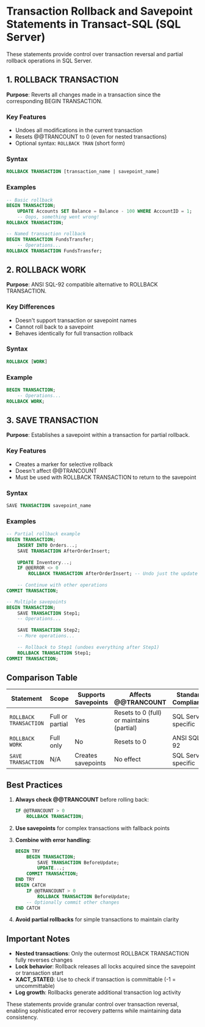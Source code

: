 # **Transaction Rollback and Savepoint Statements in Transact-SQL (SQL Server)**

These statements provide control over transaction reversal and partial rollback operations in SQL Server.

## **1. ROLLBACK TRANSACTION**
**Purpose**: Reverts all changes made in a transaction since the corresponding BEGIN TRANSACTION.

### **Key Features**
- Undoes all modifications in the current transaction
- Resets @@TRANCOUNT to 0 (even for nested transactions)
- Optional syntax: `ROLLBACK TRAN` (short form)

### **Syntax**
```sql
ROLLBACK TRANSACTION [transaction_name | savepoint_name]
```

### **Examples**
```sql
-- Basic rollback
BEGIN TRANSACTION;
    UPDATE Accounts SET Balance = Balance - 100 WHERE AccountID = 1;
    -- Oops, something went wrong!
ROLLBACK TRANSACTION;

-- Named transaction rollback
BEGIN TRANSACTION FundsTransfer;
    -- Operations...
ROLLBACK TRANSACTION FundsTransfer;
```

## **2. ROLLBACK WORK**
**Purpose**: ANSI SQL-92 compatible alternative to ROLLBACK TRANSACTION.

### **Key Differences**
- Doesn't support transaction or savepoint names
- Cannot roll back to a savepoint
- Behaves identically for full transaction rollback

### **Syntax**
```sql
ROLLBACK [WORK]
```

### **Example**
```sql
BEGIN TRANSACTION;
    -- Operations...
ROLLBACK WORK;
```

## **3. SAVE TRANSACTION**
**Purpose**: Establishes a savepoint within a transaction for partial rollback.

### **Key Features**
- Creates a marker for selective rollback
- Doesn't affect @@TRANCOUNT
- Must be used with ROLLBACK TRANSACTION to return to the savepoint

### **Syntax**
```sql
SAVE TRANSACTION savepoint_name
```

### **Examples**
```sql
-- Partial rollback example
BEGIN TRANSACTION;
    INSERT INTO Orders...;
    SAVE TRANSACTION AfterOrderInsert;
    
    UPDATE Inventory...;
    IF @@ERROR <> 0
        ROLLBACK TRANSACTION AfterOrderInsert; -- Undo just the update
    
    -- Continue with other operations
COMMIT TRANSACTION;

-- Multiple savepoints
BEGIN TRANSACTION;
    SAVE TRANSACTION Step1;
    -- Operations...
    
    SAVE TRANSACTION Step2;
    -- More operations...
    
    -- Rollback to Step1 (undoes everything after Step1)
    ROLLBACK TRANSACTION Step1;
COMMIT TRANSACTION;
```

## **Comparison Table**

| Statement | Scope | Supports Savepoints | Affects @@TRANCOUNT | Standard Compliance |
|-----------|-------|--------------------|---------------------|---------------------|
| `ROLLBACK TRANSACTION` | Full or partial | Yes | Resets to 0 (full) or maintains (partial) | SQL Server specific |
| `ROLLBACK WORK` | Full only | No | Resets to 0 | ANSI SQL-92 |
| `SAVE TRANSACTION` | N/A | Creates savepoints | No effect | SQL Server specific |

## **Best Practices**
1. **Always check @@TRANCOUNT** before rolling back:
   ```sql
   IF @@TRANCOUNT > 0
       ROLLBACK TRANSACTION;
   ```

2. **Use savepoints** for complex transactions with fallback points

3. **Combine with error handling**:
   ```sql
   BEGIN TRY
       BEGIN TRANSACTION;
           SAVE TRANSACTION BeforeUpdate;
           UPDATE...;
       COMMIT TRANSACTION;
   END TRY
   BEGIN CATCH
       IF @@TRANCOUNT > 0
           ROLLBACK TRANSACTION BeforeUpdate;
       -- Optionally commit other changes
   END CATCH
   ```

4. **Avoid partial rollbacks** for simple transactions to maintain clarity

## **Important Notes**
- **Nested transactions**: Only the outermost ROLLBACK TRANSACTION fully reverses changes
- **Lock behavior**: Rollback releases all locks acquired since the savepoint or transaction start
- **XACT_STATE()**: Use to check if transaction is committable (-1 = uncommittable)
- **Log growth**: Rollbacks generate additional transaction log activity

These statements provide granular control over transaction reversal, enabling sophisticated error recovery patterns while maintaining data consistency.